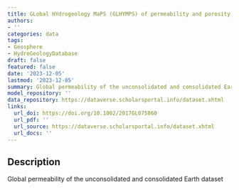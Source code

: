 ```yaml
---
title: GLobal HYdrogeology MaPS (GLHYMPS) of permeability and porosity
authors:
- ''
categories: data
tags:
- Geosphere
- HydroGeologyDatabase
draft: false
featured: false
date: '2023-12-05'
lastmod: '2023-12-05'
summary: Global permeability of the unconsolidated and consolidated Earth dataset
model_repository: ''
data_repository: https://dataverse.scholarsportal.info/dataset.xhtml
links:
  url_doi: https://doi.org/10.1002/2017GL075860
  url_pdf: ''
  url_source: https://dataverse.scholarsportal.info/dataset.xhtml
  url_docs: ''
---
```


## Description

Global permeability of the unconsolidated and consolidated Earth dataset

